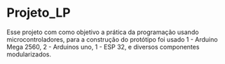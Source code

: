 # Projeto_LP
 Esse projeto com como objetivo a prática da programação usando microcontroladores, para a construção do protótipo foi usado 1 - Arduino Mega 2560, 2 - Arduinos uno, 1 - ESP 32, e diversos componentes modularizados.
